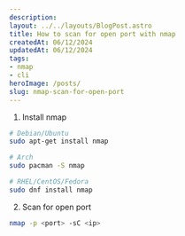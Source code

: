 ```yaml
---
description:
layout: ../../layouts/BlogPost.astro
title: How to scan for open port with nmap
createdAt: 06/12/2024
updatedAt: 06/12/2024
tags:
- nmap
- cli
heroImage: /posts/
slug: nmap-scan-for-open-port
---
```


1. Install nmap

```bash
# Debian/Ubuntu
sudo apt-get install nmap

# Arch
sudo pacman -S nmap

# RHEL/CentOS/Fedora
sudo dnf install nmap
```

2. Scan for open port

```bash
nmap -p <port> -sC <ip>
```
